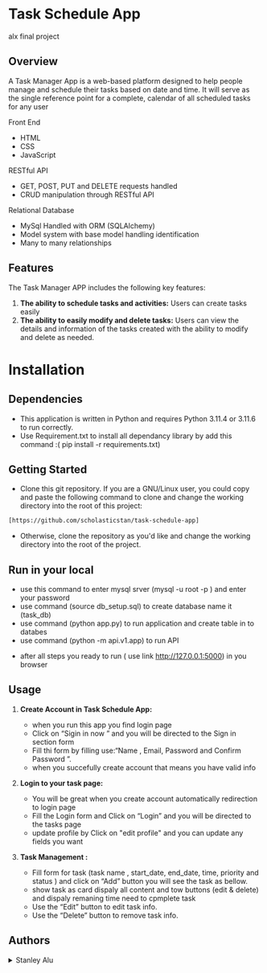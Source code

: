 # Task Schedule App

alx final project

## Overview

A Task Manager App is a web-based platform designed to help people manage and schedule their tasks based on date and time. It will serve as the single reference point for a complete, calendar of all scheduled tasks for any user

Front End

- HTML
- CSS
- JavaScript

RESTful API

- GET, POST, PUT and DELETE requests handled
- CRUD manipulation through RESTful API

Relational Database

- MySql Handled with ORM (SQLAlchemy)
- Model system with base model handling identification
- Many to many relationships

## Features

The Task Manager APP includes the following key features:

1. **The ability to schedule tasks and activities:** Users can create tasks easily
2. **The ability to easily modify and delete tasks:** Users can view the details and information of the tasks created with the ability to modify and delete as needed.

# Installation

## Dependencies

- This application is written in Python and requires Python 3.11.4 or 3.11.6 to run correctly.
- Use Requirement.txt to install all dependancy library by add this command :( pip install -r requirements.txt)

## Getting Started

- Clone this git repository. If you are a GNU/Linux user, you could copy and paste the
  following command to clone and change the working directory into the root of this project:

```sh
[https://github.com/scholasticstan/task-schedule-app]
```

- Otherwise, clone the repository as you'd like and change the working directory into
  the root of the project.

## Run in your local

- use this command to enter mysql srver (mysql -u root -p ) and enter your password
- use command (source db_setup.sql) to create database name it (task_db)
- use command (python app.py) to run application and create table in to databes
- use command (python -m api.v1.app) to run API

* after all steps you ready to run ( use link http://127.0.0.1:5000) in you browser

## Usage

1. **Create Account in Task Schedule App:**

   - when you run this app you find login page
   - Click on “Sigin in now ” and you will be directed to the Sign in section form
   - Fill thi form by filling use:“Name , Email, Password and Confirm Password ”.
   - when you succefully create account that means you have valid info

2. **Login to your task page:**

   - You will be great when you create account automatically redirection to login page
   - Fill the Login form and Click on “Login” and you will be directed to the tasks page
   - update profile by Click on "edit profile" and you can update any fields you want

3. **Task Management :**
   - Fill form for task (task name , start_date, end_date, time, priority and status ) and click on “Add” button you will see the task as bellow.
   - show task as card dispaly all content and tow buttons (edit & delete) and dispaly remaning time need to cpmplete task
   - Use the “Edit” button to edit task info.
   - Use the “Delete” button to remove task info.

## Authors

<details>
    <summary>Stanley Alu</summary>
    <ul>
    <li><a href="https://www.linkedin.com/in/stanley-alu-62387491/">LinkedIn</a></li>
    <li><a href="https://www.github.com/scholasticstan">GitHub</a></li>
    <li><a href="mailto:alu.uzorka.stanley@gmail.com">Gmail</a></li>
    </ul>
</details>
